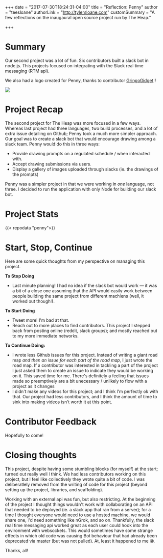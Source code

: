 +++
date = "2017-07-30T18:24:31-04:00"
title = "Reflection: Penny"
author = "teesloane"
authorLink = "http://tylersloane.com"
customSummary = "A few reflections on the inaugaural open source project run by The Heap."

+++

# Summary

Our second project was a lot of fun. Six contributors built a slack bot in node.js. This projects focused on integrating with the Slack real time messaging (RTM api).

We also had a logo created for Penny, thanks to contributor [GringoGidget](https://github.com/gringogidget) !

![](/img/projects/penny/thumbnail.png)

# Project Recap

The second project for The Heap was more focused in a few ways. Whereas last project had three languages, two build processes, and a lot of extra issue detailing on Github; Penny took a much more simpler approach. Our goal was to create a slack bot that would encourage drawing among a slack team. Penny would do this in three ways:

- Provide drawing prompts on a regulated schedule / when interacted with.
- Accept drawing submissions via users.
- Display a gallery of images uploaded through slacks (ie. the drawings of the prompts)

Penny was a simpler project in that we were working in _one_ language, not three. I decided to run the application with only Node for building our slack bot.

# Project Stats

{{< repodata "penny">}}

# Start, Stop, Continue

Here are some quick thoughts from my perspective on managing this project.

**To Stop Doing**

- Last minute planning! I had no idea if the slack bot would work — it was a bit of a close one assuming that the API would easily work between people building the same project from different machiens (well, it worked out though!).

**To Start Doing**

- Tweet more! I'm bad at that.
- Reach out to more places to find contributors. This project I stepped back from posting online (reddit, slack groups); and mostly reached out to my more immediate networks.


**To Continue Doing:**

- I wrote less Github issues for this project. Instead of writing a giant road map _and then an issue for each part of the road map_, I just wrote the road map. If a contributor was interested in tackling a part of the project I just asked them to create an issue to indicate they would be working on it. This saved time for me. There's definitely a feeling that issues made so preemptively are a bit unecessary / unlikely to flow with a project as it changes
- I didn't make any videos for this project; and I think I'm perfectly ok with that. Our project had less contributors, and I think the amount of time to sink into making videos isn't worth it at this point.

# Contributor Feedback

Hopefully to come!

# Closing thoughts

This project, despite having some stumbling blocks (for myself) at the start; turned out really well I think. We had less contributors working on this project, but I feel like collectively they wrote quite a bit of code. I was deliberatlely removed from the writing of code for this project (beyond setting up the project, libraries, and scaffolding).

Working with an external api was fun, but also restricting. At the beginning of the project I thought things wouldn't work with collaborating on an API that needed to be deployed (ie. a slack app that ran from a server); for a time I thought everyone would need to use a hosted machine, we would share one, I'd need something like nGrok, and so on. Thankfully, the slack real time messaging api worked great as each user could hook into the environment with websockets. This would sometimes have some strange effects in which old code was causing Bot behaviour that had already been deprecated via master (but was not pulled). At, least it happened to me 😜.

Thanks, all!
